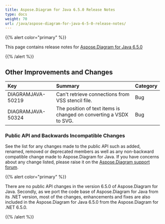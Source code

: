 ```yaml
---
title: Aspose.Diagram for Java 6.5.0 Release Notes
type: docs
weight: 70
url: /java/aspose-diagram-for-java-6-5-0-release-notes/
---
```


{{% alert color="primary" %}} 

This page contains release notes for [Aspose.Diagram for Java 6.5.0](https://repository.aspose.com/repo/com/aspose/aspose-diagram/6.5.0/)

{{% /alert %}} 
## **Other Improvements and Changes**

|**Key**|**Summary**|**Category**|
| :- | :- | :- |
|DIAGRAMJAVA-50219|Can't retrieve connections from VSS stencil file.|Bug|
|DIAGRAMJAVA-50324|The position of text items is changed on converting a VSDX to SVG.|Bug|
### **Public API and Backwards Incompatible Changes**
See the list for any changes made to the public API such as added, renamed, removed or deprecated members as well as any non-backward compatible change made to Aspose.Diagram for Java. If you have concerns about any change listed, please raise it on the [Aspose.Diagram support forum](https://forum.aspose.com/c/diagram/17).

{{% alert color="primary" %}} 

There are no public API changes in the version 6.5.0 of Aspose.Diagram for Java. Secondly, as we port the code base of Aspose.Diagram for Java from its .NET version, most of the changes, enhancements and fixes are also included in the Aspose.Diagram for Java 6.5.0 from the Aspose.Diagram for .NET 6.5.0.

{{% /alert %}}
